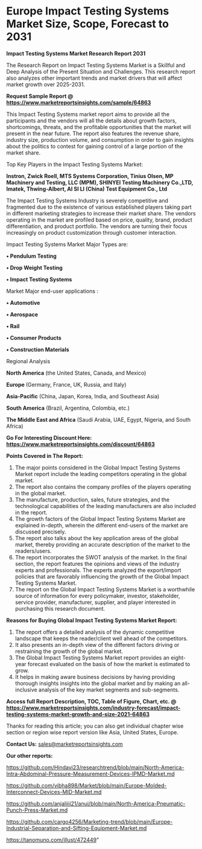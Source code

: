 # Europe Impact Testing Systems Market Size, Scope, Forecast to 2031

<strong>Impact Testing Systems Market Research Report 2031</strong>

The Research Report on Impact Testing Systems Market is a Skillful and Deep Analysis of the Present Situation and Challenges. This research report also analyzes other important trends and market drivers that will affect market growth over 2025-2031.

<strong>Request Sample Report @ <a href=https://www.marketreportsinsights.com/sample/64863>https://www.marketreportsinsights.com/sample/64863</a></strong>

This Impact Testing Systems market report aims to provide all the participants and the vendors will all the details about growth factors, shortcomings, threats, and the profitable opportunities that the market will present in the near future. The report also features the revenue share, industry size, production volume, and consumption in order to gain insights about the politics to contest for gaining control of a large portion of the market share.

Top Key Players in the Impact Testing Systems Market:

<strong>Instron, Zwick Roell, MTS Systems Corporation, Tinius Olsen, MP Machinery and Testing, LLC (MPM), SHINYEI Testing Machinery Co.,LTD, Imatek, Thwing-Albert, AI SI LI (China) Test Equipment Co., Ltd</strong>

The Impact Testing Systems Industry is severely competitive and fragmented due to the existence of various established players taking part in different marketing strategies to increase their market share. The vendors operating in the market are profiled based on price, quality, brand, product differentiation, and product portfolio. The vendors are turning their focus increasingly on product customization through customer interaction.

Impact Testing Systems Market Major Types are:

<strong>• Pendulum Testing

• Drop Weight Testing

• Impact Testing Systems</strong>

Market Major end-user applications :

<strong>• Automotive

• Aerospace

• Rail

• Consumer Products

• Construction Materials</strong>

Regional Analysis

</u><strong><b>North America</b></strong> (the United States, Canada, and Mexico)

<strong><b>Europe </b></strong>(Germany, France, UK, Russia, and Italy)

<strong><b>Asia-Pacific</b></strong> (China, Japan, Korea, India, and Southeast Asia)

<strong><b>South America</b></strong> (Brazil, Argentina, Colombia, etc.)

<strong><b>The Middle East and Africa</b></strong> (Saudi Arabia, UAE, Egypt, Nigeria, and South Africa)

<strong>Go For Interesting Discount Here: <a href=https://www.marketreportsinsights.com/discount/64863>https://www.marketreportsinsights.com/discount/64863</a></strong>

<strong>Points Covered in The Report:</strong>
<ol>
  <li>The major points considered in the Global Impact Testing Systems Market report include the leading competitors operating in the global market.</li>
  <li>The report also contains the company profiles of the players operating in the global market.</li>
  <li>The manufacture, production, sales, future strategies, and the technological capabilities of the leading manufacturers are also included in the report.</li>
  <li>The growth factors of the Global Impact Testing Systems Market are explained in-depth, wherein the different end-users of the market are discussed precisely.</li>
  <li>The report also talks about the key application areas of the global market, thereby providing an accurate description of the market to the readers/users.</li>
  <li>The report incorporates the SWOT analysis of the market. In the final section, the report features the opinions and views of the industry experts and professionals. The experts analyzed the export/import policies that are favorably influencing the growth of the Global Impact Testing Systems Market.</li>
  <li>The report on the Global Impact Testing Systems Market is a worthwhile source of information for every policymaker, investor, stakeholder, service provider, manufacturer, supplier, and player interested in purchasing this research document.</li>
</ol>
<strong>Reasons for Buying Global Impact Testing Systems Market Report:</strong>

<ol>
  <li>The report offers a detailed analysis of the dynamic competitive landscape that keeps the reader/client well ahead of the competitors.</li>
  <li>It also presents an in-depth view of the different factors driving or restraining the growth of the global market.</li>
  <li>The Global Impact Testing Systems Market report provides an eight-year forecast evaluated on the basis of how the market is estimated to grow.</li>
  <li>It helps in making aware business decisions by having providing thorough insights insights into the global market and by making an all-inclusive analysis of the key market segments and sub-segments.</li>
</ol>
<strong>Access full Report Description, TOC, Table of Figure, Chart, etc. @ <a href=https://www.marketreportsinsights.com/industry-forecast/impact-testing-systems-market-growth-and-size-2021-64863>https://www.marketreportsinsights.com/industry-forecast/impact-testing-systems-market-growth-and-size-2021-64863</a></strong>


Thanks for reading this article; you can also get individual chapter wise section or region wise report version like Asia, United States, Europe.

<strong>Contact Us:</strong>
sales@marketreportsinsights.com

<strong>Our other reports:</strong>

<a href=https://github.com/Hindavi23/researchtrend/blob/main/North-America-Intra-Abdominal-Pressure-Measurement-Devices-IPMD-Market.md>https://github.com/Hindavi23/researchtrend/blob/main/North-America-Intra-Abdominal-Pressure-Measurement-Devices-IPMD-Market.md</a>

<a href=https://github.com/vibha898/Market/blob/main/Europe-Molded-Interconnect-Devices-MID-Market.md>https://github.com/vibha898/Market/blob/main/Europe-Molded-Interconnect-Devices-MID-Market.md</a>

<a href=https://github.com/anjaliiii21/anui/blob/main/North-America-Pneumatic-Punch-Press-Market.md>https://github.com/anjaliiii21/anui/blob/main/North-America-Pneumatic-Punch-Press-Market.md</a>

<a href=https://github.com/cargo4256/Marketing-trend/blob/main/Europe-Industrial-Separation-and-Sifting-Equipment-Market.md>https://github.com/cargo4256/Marketing-trend/blob/main/Europe-Industrial-Separation-and-Sifting-Equipment-Market.md</a>

<a href=https://tanomuno.com/illust/472449>https://tanomuno.com/illust/472449</a>"
